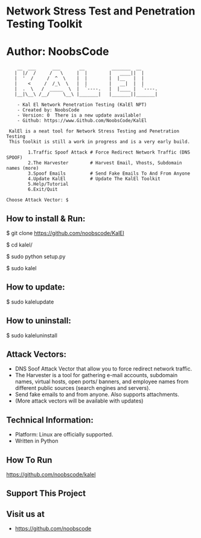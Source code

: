 # Network Stress Test and Penetration Testing Toolkit
# Author: NoobsCode
```
    __  ___      ___       __          _______  __
   |  |/  /     /   \     |  |        |   ____||  |
   |  '  /     /  ^  \    |  |        |  |__   |  |
   |    <     /  /_\  \   |  |        |   __|  |  |
   |  .  \   /  _____  \  |  `----.   |  |____ |  `----.
   |__|\__\ /__/     \__\ |_______|   |_______||_______|

    - Kal El Network Penetration Testing (KalEl NPT)
    - Created by: NoobsCode   
    - Version: 0  There is a new update available!
    - Github: https://www.Github.com/NoobsCode/KalEl

 KalEl is a neat tool for Network Stress Testing and Penetration Testing
 This toolkit is still a work in progress and is a very early build.

        1.Traffic Spoof Attack # Force Redirect Network Traffic (DNS SPOOF)
        2.The Harvester        # Harvest Email, Vhosts, Subdomain names (more)
        3.Spoof Emails         # Send Fake Emails To And From Anyone
        4.Update KalEl         # Update The KalEl Toolkit
        5.Help/Tutorial
        6.Exit/Quit

Choose Attack Vector: $
```
How to install & Run:
-------------------
$ git clone https://github.com/noobscode/KalEl

$ cd kalel/

$ sudo python setup.py

$ sudo kalel

How to update:
-------------------
$ sudo kalelupdate

How to uninstall:
-------------------
$ sudo kaleluninstall


Attack Vectors:
-------------------
* DNS Soof Attack Vector that allow you to force redirect network traffic.
* The Harvester is a tool for gathering e-mail accounts, subdomain names, virtual hosts, open ports/ banners, and employee names from different public sources (search engines and servers).
* Send fake emails to and from anyone. Also supports attachments.
* (More attack vectors will be available with updates)

Technical Information:
-------------------------------
* Platform: Linux are officially supported.
* Written in Python

How To Run
----------
https://github.com/noobscode/kalel

Support This Project
--------------------

  Visit us at
  -----------
* https://github.com/noobscode
